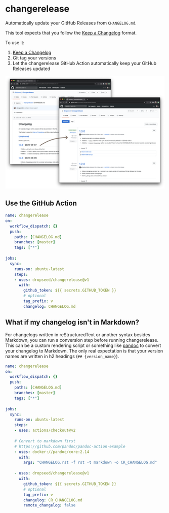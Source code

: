 # changerelease

Automatically update your GitHub Releases from `CHANGELOG.md`.

This tool expects that you follow the [Keep a Changelog](https://keepachangelog.com/) format.

To use it:

1. [Keep a Changelog](https://keepachangelog.com/)
1. Git tag your versions
1. Let the changerelease GitHub Action automatically keep your GitHub Releases updated

![changerelease screenshot](changerelease.png)

## Use the GitHub Action

```yml
name: changerelease
on:
  workflow_dispatch: {}
  push:
    paths: [CHANGELOG.md]
    branches: [master]
    tags: ["*"]

jobs:
  sync:
    runs-on: ubuntu-latest
    steps:
    - uses: dropseed/changerelease@v1
      with:
        github_token: ${{ secrets.GITHUB_TOKEN }}
        # optional
        tag_prefix: v
        changelog: CHANGELOG.md
```

## What if my changelog isn't in Markdown?

For changelogs written in reStructuredText or another syntax besides Markdown,
you can run a conversion step before running changerelease.
This can be a custom rendering script or something like [pandoc](https://pandoc.org/) to convert your changelog to Markdown.
The only real expectation is that your version names are written in h2 headings (`## {version_name}`).

```yaml
name: changerelease
on:
  workflow_dispatch: {}
  push:
    paths: [CHANGELOG.md]
    branches: [master]
    tags: ["*"]

jobs:
  sync:
    runs-on: ubuntu-latest
    steps:
    - uses: actions/checkout@v2

    # Convert to markdown first
    # https://github.com/pandoc/pandoc-action-example
    - uses: docker://pandoc/core:2.14
      with:
        args: "CHANGELOG.rst -f rst -t markdown -o CR_CHANGELOG.md"

    - uses: dropseed/changerelease@v1
      with:
        github_token: ${{ secrets.GITHUB_TOKEN }}
        # optional
        tag_prefix: v
        changelog: CR_CHANGELOG.md
        remote_changelog: false
```
